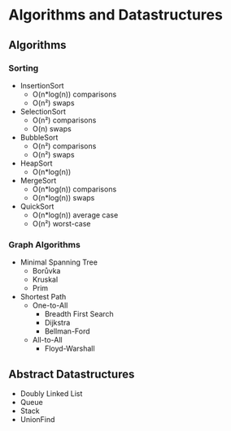 # Algorithms and Datastructures

## Algorithms

### Sorting

- InsertionSort
  - O(n*log(n)) comparisons
  - O(n²) swaps
- SelectionSort
  - O(n²) comparisons
  - O(n) swaps
- BubbleSort
  - O(n²) comparisons
  - O(n²) swaps
- HeapSort
  - O(n*log(n))
- MergeSort
  - O(n*log(n)) comparisons
  - O(n*log(n)) swaps
- QuickSort
  - O(n*log(n)) average case
  - O(n²) worst-case

### Graph Algorithms

- Minimal Spanning Tree
  - Borůvka
  - Kruskal
  - Prim
- Shortest Path
  - One-to-All
    - Breadth First Search
    - Dijkstra
    - Bellman-Ford
  - All-to-All
    - Floyd-Warshall

## Abstract Datastructures

- Doubly Linked List
- Queue
- Stack
- UnionFind

